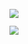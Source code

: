 ![](https://www.nta.go.jp/tmp/12a2fe77-1bb1-4fd6-b50b-52bd120a18f8/images/3c7cde553f3b68f5ddd6fbe80c5b9be1df8c634af1699d2dba2b95c035fb4b15.jpg)

![](https://www.nta.go.jp/tmp/12a2fe77-1bb1-4fd6-b50b-52bd120a18f8/images/57eb86e5fc9dbdd0b80c8b51685e675315429adacf9fd9cad2066d69a66825af.jpg)
